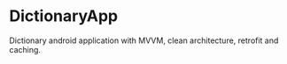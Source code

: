 # DictionaryApp
Dictionary android application with MVVM, clean architecture, retrofit and caching.
